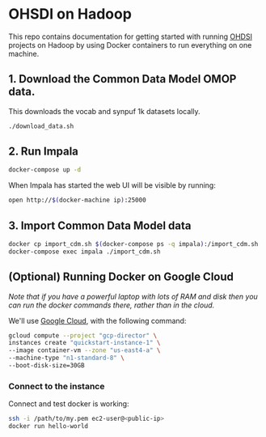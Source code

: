 # OHSDI on Hadoop

This repo contains documentation for getting started with running [OHDSI](https://github.com/OHDSI)
projects on Hadoop by using Docker containers to run everything on one machine.

## 1. Download the Common Data Model OMOP data.

This downloads the vocab and synpuf 1k datasets locally.

```bash
./download_data.sh
```

## 2. Run Impala

```bash
docker-compose up -d
```

When Impala has started the web UI will be visible by running:

```bash
open http://$(docker-machine ip):25000
```

## 3. Import Common Data Model data

```bash
docker cp import_cdm.sh $(docker-compose ps -q impala):/import_cdm.sh
docker-compose exec impala ./import_cdm.sh
```

## (Optional) Running Docker on Google Cloud

_Note that if you have a powerful
laptop with lots of RAM and disk then you can run the docker commands there, rather than
in the cloud._

We'll use [Google Cloud](https://cloud.google.com/compute/docs/containers/container_vms), with the following command:

```bash
gcloud compute --project "gcp-director" \
instances create "quickstart-instance-1" \
--image container-vm --zone "us-east4-a" \
--machine-type "n1-standard-8" \
--boot-disk-size=30GB
```

### Connect to the instance

Connect and test docker is working:

```bash
ssh -i /path/to/my.pem ec2-user@<public-ip>
docker run hello-world
```

